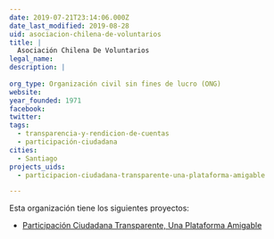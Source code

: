 ```yaml
---
date: 2019-07-21T23:14:06.000Z
date_last_modified: 2019-08-28
uid: asociacion-chilena-de-voluntarios
title: |
  Asociación Chilena De Voluntarios
legal_name: 
description: |
  
org_type: Organización civil sin fines de lucro (ONG)
website: 
year_founded: 1971
facebook: 
twitter: 
tags:
  - transparencia-y-rendicion-de-cuentas
  - participación-ciudadana
cities: 
  - Santiago
projects_uids:
  - participacion-ciudadana-transparente-una-plataforma-amigable

---
```


Esta organización tiene los siguientes proyectos:

- [Participación Ciudadana Transparente, Una Plataforma Amigable](/proyectos/participacion-ciudadana-transparente-una-plataforma-amigable)
